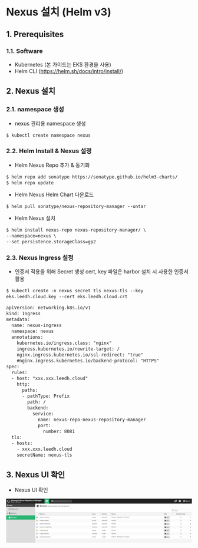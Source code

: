 # Nexus 설치 (Helm v3)

## 1. Prerequisites

### 1.1. Software

- Kubernetes (본 가이드는 EKS 환경을 사용)
- Helm CLI (https://helm.sh/docs/intro/install/)


## 2. Nexus 설치

### 2.1. namespace 생성

-   nexus 관리용 namespace 생성

```
$ kubectl create namespace nexus
```

### 2.2. Helm Install & Nexus 설정

-   Helm Nexus Repo 추가 & 동기화

```
$ helm repo add sonatype https://sonatype.github.io/helm3-charts/
$ helm repo update
```

-   Helm Nexus Helm Chart 다운로드

```
$ helm pull sonatype/nexus-repository-manager --untar
```

- Helm Nexus 설치

```
$ helm install nexus-repo nexus-repository-manager/ \
--namespace=nexus \
--set persistence.storageClass=gp2
```

### 2.3. Nexus Ingress 설정

-   인증서 적용을 위해 Secret 생성 cert, key 파일은 harbor 설치 시 사용한 인증서 활용

```
$ kubectl create -n nexus secret tls nexus-tls --key eks.leedh.cloud.key --cert eks.leedh.cloud.crt
```

```
apiVersion: networking.k8s.io/v1
kind: Ingress
metadata:
  name: nexus-ingress
  namespace: nexus
  annotations:
    kubernetes.io/ingress.class: "nginx"
    ingress.kubernetes.io/rewrite-target: /
    nginx.ingress.kubernetes.io/ssl-redirect: "true"
    #nginx.ingress.kubernetes.io/backend-protocol: "HTTPS"
spec:
  rules:
  - host: "xxx.xxx.leedh.cloud"
    http:
      paths:
      - pathType: Prefix
        path: /
        backend:
          service:
            name: nexus-repo-nexus-repository-manager
            port:
              number: 8081
  tls:
  - hosts:
    - xxx.xxx.leedh.cloud
    secretName: nexus-tls
```

## 3. Nexus UI 확인

- Nexus UI 확인

![nexus-1][nexus-1]

[nexus-1]:./images/nexus-1.PNG
